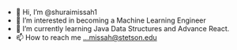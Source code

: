 - 👋 Hi, I’m @shuraimissah1
- 👀 I’m interested in becoming a Machine Learning Engineer 
- 🌱 I’m currently learning Java Data Structures and Advance React. 
- 📫 How to reach me ...missah@stetson.edu

<!---
shuraimissah1/shuraimissah1 is a ✨ special ✨ repository because its `README.md` (this file) appears on your GitHub profile.
You can click the Preview link to take a look at your changes.
--->
